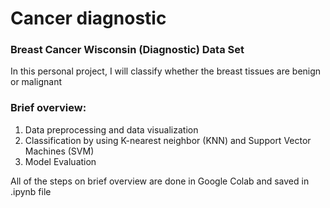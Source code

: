 # Cancer diagnostic
### Breast Cancer Wisconsin (Diagnostic) Data Set <br>
In this personal project, I will classify whether the breast tissues are benign or malignant
### Brief overview: 
1. Data preprocessing and data visualization
2. Classification by using K-nearest neighbor (KNN) and Support Vector Machines (SVM) 
3. Model Evaluation 

All of the steps on brief overview are done in Google Colab and saved in .ipynb file

